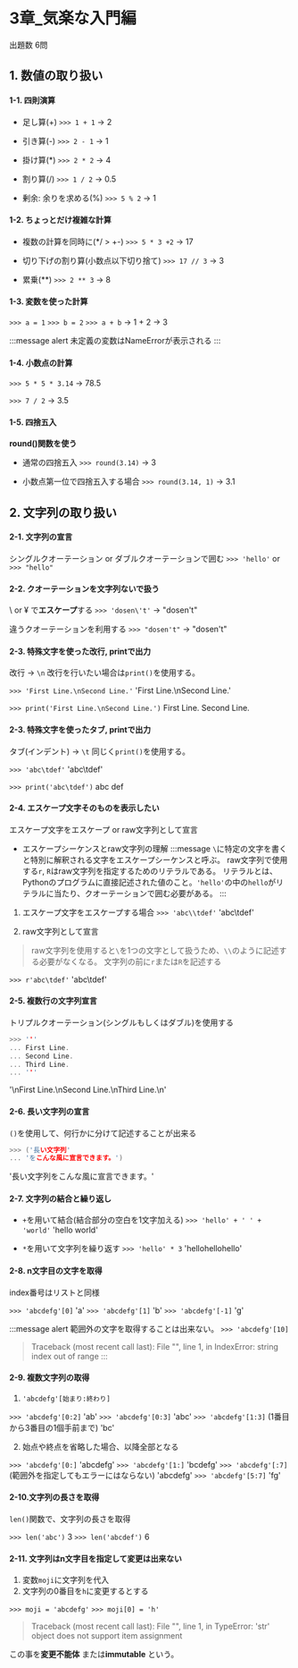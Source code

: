 # 3章_気楽な入門編
出題数 6問

## 1. 数値の取り扱い
#### 1-1. 四則演算
- 足し算(+)
`>>> 1 + 1` -> 2

- 引き算(-)
`>>> 2 - 1` -> 1

- 掛け算(*)
`>>> 2 * 2` -> 4

- 割り算(/)
`>>> 1 / 2` -> 0.5

- 剰余: 余りを求める(%)
`>>> 5 % 2` -> 1

#### 1-2. ちょっとだけ複雑な計算
- 複数の計算を同時に(*/ > +-)
`>>> 5 * 3 +2` -> 17

- 切り下げの割り算(小数点以下切り捨て)
`>>> 17 // 3` -> 3

- 累乗(**)
`>>> 2 ** 3` -> 8

#### 1-3. 変数を使った計算
`>>> a = 1`
`>>> b = 2`
`>>> a + b`
-> 1 + 2 -> 3

:::message alert
未定義の変数はNameErrorが表示される
:::

#### 1-4. 小数点の計算
`>>> 5 * 5 * 3.14`
-> 78.5

`>>> 7 / 2`
-> 3.5

#### 1-5. 四捨五入
**round()関数を使う**
- 通常の四捨五入
`>>> round(3.14)`
-> 3

- 小数点第一位で四捨五入する場合
`>>> round(3.14, 1)`
-> 3.1

## 2. 文字列の取り扱い
#### 2-1. 文字列の宣言
シングルクオーテーション or ダブルクオーテーションで囲む
`>>> 'hello'` or `>>> "hello"`

#### 2-2. クオーテーションを文字列ないで扱う
\ or ¥ で**エスケープ**する
`>>> 'dosen\'t'` -> "dosen't"

違うクオーテーションを利用する
`>>> "dosen't"` -> "dosen't"

#### 2-3. 特殊文字を使った改行, printで出力
改行 -> `\n`
改行を行いたい場合は`print()`を使用する。

`>>> 'First Line.\nSecond Line.'`
'First Line.\nSecond Line.'

`>>> print('First Line.\nSecond Line.')`
First Line.
Second Line.

#### 2-3. 特殊文字を使ったタブ, printで出力
タブ(インデント) -> `\t`
同じく`print()`を使用する。

`>>> 'abc\tdef'`
'abc\tdef'

`>>> print('abc\tdef')`
abc     def

#### 2-4. エスケープ文字そのものを表示したい
エスケープ文字をエスケープ or raw文字列として宣言
- エスケープシーケンスとraw文字列の理解
:::message
`\`に特定の文字を書くと特別に解釈される文字をエスケープシーケンスと呼ぶ。
raw文字列で使用する`r`, `R`はraw文字列を指定するためのリテラルである。
リテラルとは、Pythonのプログラムに直接記述された値のこと。`'hello'`の中の`hello`がリテラルに当たり、クオーテーションで囲む必要がある。
:::

1. エスケープ文字をエスケープする場合
`>>> 'abc\\tdef'`
'abc\tdef'

1. raw文字列として宣言
> raw文字列を使用すると`\`を1つの文字として扱うため、`\\`のように記述する必要がなくなる。
> 文字列の前に`r`または`R`を記述する

`>>> r'abc\tdef'`
'abc\\tdef'

#### 2-5. 複数行の文字列宣言
トリプルクオーテーション(シングルもしくはダブル)を使用する

```c
>>> '''
... First Line.
... Second Line.
... Third Line.
... '''
```
'\nFirst Line.\nSecond Line.\nThird Line.\n'

#### 2-6. 長い文字列の宣言
`()`を使用して、何行かに分けて記述することが出来る

```c
>>> ('長い文字列'
... 'をこんな風に宣言できます。')
```
'長い文字列をこんな風に宣言できます。'

#### 2-7. 文字列の結合と繰り返し
- `+`を用いて結合(結合部分の空白を1文字加える)
`>>> 'hello' + ' ' + 'world'`
'hello world'

- `*`を用いて文字列を繰り返す
`>>> 'hello' * 3`
'hellohellohello'

#### 2-8. n文字目の文字を取得
index番号はリストと同様

`>>> 'abcdefg'[0]`
'a'
`>>> 'abcdefg'[1]`
'b'
`>>> 'abcdefg'[-1]`
'g'

:::message alert
範囲外の文字を取得することは出来ない。
`>>> 'abcdefg'[10]`
> Traceback (most recent call last):
>   File "<stdin>", line 1, in <module>
> IndexError: string index out of range
:::

#### 2-9. 複数文字列の取得
1. `'abcdefg'[始まり:終わり]`

`>>> 'abcdefg'[0:2]`
'ab'
`>>> 'abcdefg'[0:3]`
'abc'
`>>> 'abcdefg'[1:3]` (1番目から3番目の1個手前まで)
'bc'

2. 始点や終点を省略した場合、以降全部となる

`>>> 'abcdefg'[0:]`
'abcdefg'
`>>> 'abcdefg'[1:]`
'bcdefg'
`>>> 'abcdefg'[:7]`(範囲外を指定してもエラーにはならない)
'abcdefg'
`>>> 'abcdefg'[5:7]`
'fg'

#### 2-10.文字列の長さを取得
`len()`関数で、文字列の長さを取得

`>>> len('abc')`
3
`>>> len('abcdef')`
6

#### 2-11. 文字列はn文字目を指定して変更は出来ない
1. 変数`moji`に文字列を代入
2. 文字列の0番目を`h`に変更するとする

`>>> moji = 'abcdefg'`
`>>> moji[0] = 'h'`
> Traceback (most recent call last):
>   File "<stdin>", line 1, in <module>
> TypeError: 'str' object does not support item assignment

この事を**変更不能体** または**immutable** という。


